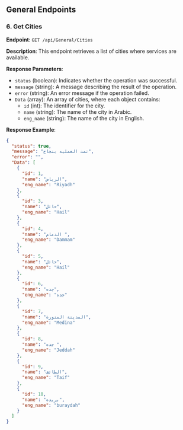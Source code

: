 ## General Endpoints

### 6. Get Cities

**Endpoint**: `GET /api/General/Cities`

**Description**: This endpoint retrieves a list of cities where services are available.

**Response Parameters**:
- `status` (boolean): Indicates whether the operation was successful.
- `message` (string): A message describing the result of the operation.
- `error` (string): An error message if the operation failed.
- `Data` (array): An array of cities, where each object contains:
  - `id` (int): The identifier for the city.
  - `name` (string): The name of the city in Arabic.
  - `eng_name` (string): The name of the city in English.

**Response Example**:
```json
{
  "status": true,
  "message": "تمت العمليه بنجاح",
  "error": "",
  "Data": [
    {
      "id": 1,
      "name": "الرياض",
      "eng_name": "Riyadh"
    },
    {
      "id": 3,
      "name": "حائل",
      "eng_name": "Hail"
    },
    {
      "id": 4,
      "name": "الدمام ",
      "eng_name": "Dammam"
    },
    {
      "id": 5,
      "name": "حائل",
      "eng_name": "Hail"
    },
    {
      "id": 6,
      "name": "جده",
      "eng_name": "جده"
    },
    {
      "id": 7,
      "name": "المدينة المنورة",
      "eng_name": "Medina"
    },
    {
      "id": 8,
      "name": "جده ",
      "eng_name": "Jeddah"
    },
    {
      "id": 9,
      "name": "الطائف",
      "eng_name": "Taif"
    },
    {
      "id": 10,
      "name": "بريده",
      "eng_name": "buraydah"
    }
  ]
}
```